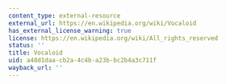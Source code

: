 ```yaml
---
content_type: external-resource
external_url: https://en.wikipedia.org/wiki/Vocaloid
has_external_license_warning: true
license: https://en.wikipedia.org/wiki/All_rights_reserved
status: ''
title: Vocaloid
uid: a48d1daa-cb2a-4c4b-a23b-bc2b4a3c711f
wayback_url: ''
---
```

